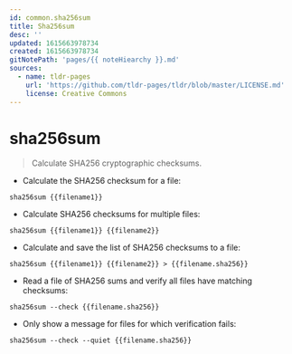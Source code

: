 ```yaml
---
id: common.sha256sum
title: Sha256sum
desc: ''
updated: 1615663978734
created: 1615663978734
gitNotePath: 'pages/{{ noteHiearchy }}.md'
sources:
  - name: tldr-pages
    url: 'https://github.com/tldr-pages/tldr/blob/master/LICENSE.md'
    license: Creative Commons
---
```

# sha256sum

> Calculate SHA256 cryptographic checksums.

- Calculate the SHA256 checksum for a file:

`sha256sum {{filename1}}`

- Calculate SHA256 checksums for multiple files:

`sha256sum {{filename1}} {{filename2}}`

- Calculate and save the list of SHA256 checksums to a file:

`sha256sum {{filename1}} {{filename2}} > {{filename.sha256}}`

- Read a file of SHA256 sums and verify all files have matching checksums:

`sha256sum --check {{filename.sha256}}`

- Only show a message for files for which verification fails:

`sha256sum --check --quiet {{filename.sha256}}`

